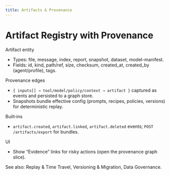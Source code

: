 ```yaml
---
title: Artifacts & Provenance
---
```


# Artifact Registry with Provenance

Artifact entity
- Types: file, message, index, report, snapshot, dataset, model-manifest.
- Fields: id, kind, path/ref, size, checksum, created_at, created_by (agent/profile), tags.

Provenance edges
- `{ inputs[] → tool/model/policy/context → artifact }` captured as events and persisted to a graph store.
- Snapshots bundle effective config (prompts, recipes, policies, versions) for deterministic replay.

Built‑ins
- `artifact.created`, `artifact.linked`, `artifact.deleted` events; `POST /artifacts/export` for bundles.

UI
- Show “Evidence” links for risky actions (open the provenance graph slice).

See also: Replay & Time Travel, Versioning & Migration, Data Governance.

